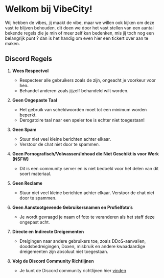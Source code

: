 # Welkom bij VibeCity!
Wij hebben de vibes, jij maakt de vibe, 
maar we willen ook kijken om deze vast te blijven behouden, 
dit doen we door het vast stellen van een aantal bekende regels
die je min of meer zelf kan bedenken, mis jij toch nog een belangrijk punt ? 
dan is het handig om even hier een tickert over aan te maken.

## Discord Regels

1. **Wees Respectvol**
    - Respecteer alle gebruikers zoals de zijn, ongeacht je voorkeur voor hen. 
    - Behandel anderen zoals jijzelf behandeld wilt worden.

2. **Geen Ongepaste Taal**
    - Het gebruik van scheldwoorden moet tot een minimum worden beperkt. 
    - Derogatoire taal naar een speler toe is echter niet toegestaan!

3. **Geen Spam**
    - Stuur niet veel kleine berichten achter elkaar. 
    - Verstoor de chat niet door te spammen.

4. **Geen Pornografisch/Volwassen/Inhoud die Niet Geschikt is voor Werk (NSFW)**
    - Dit is een community server en is niet bedoeld voor het delen van dit soort materiaal.

5. **Geen Reclame**
    - Stuur niet veel kleine berichten achter elkaar. Verstoor de chat niet door te spammen.

6. **Geen Aanstootgevende Gebruikersnamen en Profielfoto’s**
    - Je wordt gevraagd je naam of foto te veranderen als het staff deze ongepast acht.

7. **Directe en Indirecte Dreigementen**
    -  Dreigingen naar andere gebruikers toe, zoals DDoS-aanvallen, 
       doodsbedreigingen, Doxen, misbruik en andere kwaadaardige dreigementen zijn absoluut niet toegestaan.

8. **Volg de Discord Community Richtlijnen**
    - Je kunt de Discord community richtlijnen hier <a href="https://discord.com/guidelines" target="_blank">vinden</a>
    
